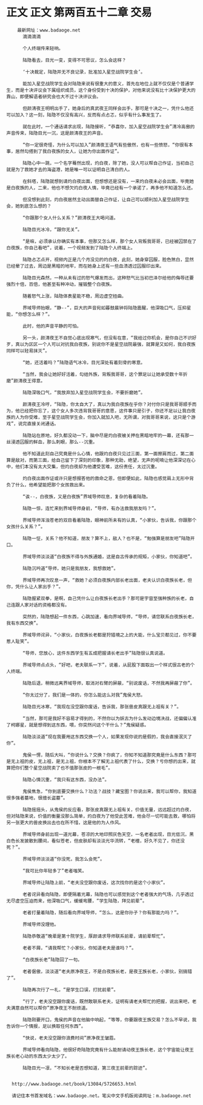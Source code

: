 # 正文 正文 第两百五十二章 交易
        最新网址：www.badaoge.net
          滴滴滴滴
      
          个人终端传来轻响。
      
          陆隐看去，目光一变，变得不可思议，怎么会这样？
      
          ‘十决裁定，陆隐并无不良记录，批准加入星空战院学生会’。
      
          能加入星空战院学生会对陆隐来说有很重大的意义，首先在地位上就不仅仅是个普通学生，而是十决评议会下属组织成员，这个身份受到十决的保护，对他来说没有比十决保护更大的靠山，即便解语者研究会也大不过十决评议会。
      
          但颜清夜王明明出手了，她身后的真武夜王同样会出手，那可是十决之一，凭什么他还可以加入？这一刻，陆隐不仅没有高兴，反而有点忐忑，似乎有什么事发生了。
      
          就在此时，一个通话请求出现，陆隐接听，“恭喜你，加入星空战院学生会”清冷高傲的声音传来，陆隐目光一沉，这是颜清夜王的声音。
      
          “你一定很奇怪，为什么可以加入”颜清夜王语气有些傲然，也有一些愤怒，“你很有本事，居然勾搭到了我白夜族的女人，让她为你出面作证”。
      
          陆隐心中一跳，一个名字蓦然出现，灼白夜，除了她，没人可以帮自己作证，当初自己就是为了救她才去的海盗港，她是唯一可以证明自己清白的人。
      
          在斜塔，陆隐就想到请灼白夜出面，但想想还是没有，一来灼白夜未必会出面，毕竟她是白夜族的人，二来，他也不想欠灼白夜人情，毕竟已经有一个承诺了，再多他不知道怎么还。
      
          但没想到此刻，灼白夜居然主动出面替自己作证，让自己可以顺利加入星空战院学生会，她到底怎么想的？
      
          “你跟那个女人什么关系？”颜清夜王大喝问道。
      
          陆隐目光冰冷，“跟你无关”。
      
          “是嘛，必须承认你确实有本事，但那又怎么样，那个女人背叛我哥哥，已经被囚禁在了白夜族，你自己看吧”，说着，一个视频发到了陆隐个人终端上。
      
          陆隐忐忑点开，视频内正是几个月没见的灼白夜，此刻，她身穿囚服，脸色煞白，显然已经晕了过去，周边是黑暗的地牢，而在她身上还有一些血渍透过囚服印出来。
      
          陆隐目光森然，一种从未有过的怒气爆发而出，这种怒气比当初巴泽尔给他的侮辱还要强烈十倍，百倍，他甚至有种冲动，摧毁整个白夜族。
      
          随着怒气上涨，陆隐体表星能不稳，周边虚空扭曲。
      
          界域导师抬眼，“静--”，巨大的声音宛如暮鼓晨钟将陆隐震醒，他深吸口气，压抑星能，“你想怎么样？”。
      
          此时，他的声音平静的可怕。
      
          另一头，颜清夜王不自觉心底出现寒气，但没有在意，“我给过你机会，是你自己不识好歹，真以为区区一个人可以对抗我白夜族，别说你不是星空战院最强，就算是又如何，我白夜族同样可以轻易抹灭”。
      
          “她，还活着吗？”陆隐语气冰冷，目光深处有着刻骨的寒意。
      
          “当然，我会让她好好活着，勾结外族，背叛我哥哥，这个罪足以让她承受数十年折磨”颜清夜王得意。
      
          陆隐深吸口气，“我放弃加入星空战院学生会，不要折磨她”。
      
          颜清夜王冷哼，“陆隐，你太自大了，真以为我白夜族在乎你？对付你只是我哥哥顺手而为，他已经把你忘了，这个女人多次违背我哥哥的意愿，这件事只是引子，你还不足以让我白夜族的人为你受难，至于星空战院学生会，你加入就加入吧，无所谓，对我哥哥来说，这只是个游戏”，说完直接关闭通话。
      
          陆隐站在原地，好久都没动一下，脑中尽是灼白夜被关押在黑暗地牢的一幕，还有那一丝浸透囚服的鲜血，那么刺眼，那么--沉重。
      
          他不知道此刻自己究竟是什么心情，他跟灼白夜只见过三面，第一面擦肩而过，第二面算是敌对，而第三面，给自己留下了深刻的印象，那种无助，绝望，无声的呢喃让他深深记在心中，他们本没有太大交集，但灼白夜却为他遭受苦难，这份责任，太过沉重。
      
          灼白夜出面作证或许只是想报答他的救命之恩，但即便如此，陆隐也感觉肩上无形中背负了什么，他希望能把那个女孩救出来。
      
          “诶--，白夜族，又是白夜族”界域导师叹息，复杂的看着陆隐。
      
          陆隐一惊，连忙来到界域导师身前，“导师，有办法救我朋友吗？”。
      
          界域导师浑浊苍老的双目看着陆隐，眼神前所未有的认真，“小家伙，告诉我，你跟那个女孩什么关系？”。
      
          陆隐一怔，关系？他不知道，朋友？算不上，敌人？也不是，“勉强算是朋友吧”陆隐开口。
      
          界域导师淡淡道“白夜族不得与外族通婚，这是自古传承的规矩，小家伙，你知道吧”。
      
          陆隐沉吟道“导师，她只是我朋友，我想救她”。
      
          界域导师再次叹息一声，“救她？必须白夜族内部长老出面，老夫认识白夜族长老，但你，凭什么让人家出手？”。
      
          陆隐握紧双拳，是啊，自己凭什么让白夜族长老出手？那可是宇宙至强种族的长老，自己连跟人家对话的资格都没有。
      
          突然的，陆隐想起一件东西，心跳加速，看向界域导师，“导师，请您联系白夜族长老，我有东西交换”。
      
          界域导师诧异，“小家伙，白夜族长老都是狩猎境之上的大能，什么宝贝都见过，你不要惹人耻笑”。
      
          “导师，您放心，这件东西学生有五成把握请长老出手”陆隐很认真说道。
      
          界域导师点点头，“好吧，老夫联系一下”，说着，从屁股下面取出一个样式很古老的个人终端。
      
          陆隐后退，稍微远离界域导师，取消对右臂的屏蔽，“别说废话，不然我再屏蔽了你”。
      
          “你太过分了，我们是一体的，你怎么能这么对我”鬼侯大怒。
      
          陆隐目光冰寒，“我现在没空跟你废话，告诉我，那张兽皮真跟无上祖有关？”。
      
          “当然，那可是我好不容易才得到的，不然你以为妖古为什么发动边境决战，还偏偏认准了柯娜星，就是想得到这东西，喂，你突然问这个干什么？”鬼侯疑惑。
      
          陆隐淡淡道“现在我要用这东西交换一个人，如果发现你说的是假的，我会直接泯灭了你”。
      
          鬼侯一愣，随后大叫，“你说什么？交换？你疯了，你知不知道那究竟是什么东西？那可是无上祖的皮，无上祖，是无上祖，你根本不了解无上祖代表了什么，交换？亏你想的出来，就算把你们整个星空战院卖了也不值那张皮的一根毛”。
      
          陆隐心情沉重，“我只有这东西，没办法”。
      
          鬼侯焦急，“你到底要交换什么？功法？战技？藏宝图？你说出来，我可以帮你，我知道很多强者墓地，很擅长盗墓”。
      
          陆隐摇摇头，从鬼侯的反应看，那张皮真跟无上祖有关，价值无量，远远超过灼白夜，但对陆隐来说，价值的衡量没那么简单，灼白夜为了他受此苦难，他会尽一切可能去救，哪怕将另一张更大的兽皮换出去也在所不惜，这是他的为人作风。
      
          界域导师身前出现一道光幕，苍凉的大地印照灰色天空，一名老者出现，目光低沉，黑白色长发披散到腰间，看似苍老，但皮肤却有淡淡光华流转，“老檀，好久不见了，你还没死？”。
      
          界域导师淡淡道“你没死，我怎么会死”。
      
          “我可比你年轻多了”老者嗤笑。
      
          界域导师让陆隐上前，“老夫没空跟你废话，这次找你的是这个小家伙”。
      
          老者诧异看向陆隐，即便隔着光幕，陆隐也可以感觉到这个老者强大的气场，几乎透过无尽虚空压迫而来，他深吸口气，缓缓弯腰，“学生陆隐，拜见前辈”。
      
          老者打量着陆隐，随后看向界域导师，“怎么，这是你孙子？你有那能力吗？”。
      
          界域导师没理他。
      
          陆隐恭敬道“晚辈是第十院学生，厚颜请求导师联系前辈，请前辈帮忙”。
      
          老者不屑，“请我帮忙？小家伙，你知道老夫是谁吗？”。
      
          “白夜族长老”陆隐回了一句。
      
          老者倨傲，淡淡道“老夫原净夜王，不是白夜族长老，是夜王族长老，小家伙，别搞错了”。
      
          陆隐再次行了一礼，“是学生口误，打扰前辈”。
      
          “行了，老夫没空跟你废话，既然敢联系老夫，证明有请老夫帮忙的把握，说出来吧，老夫满意自然可以帮你”原净夜王不耐烦道。
      
          陆隐刚要开口，鬼侯的声音在他脑中响起，“等等，你要跟夜王族交易？怎么不早说，我告诉你一个情报，足以换取任何东西”。
      
          “快说，老夫没空跟你浪费时间”原净夜王皱眉。
      
          界域导师看向陆隐，他很好奇陆隐究竟有什么能耐请动夜王族长老，这个宇宙能让夜王族长老心动的东西太少太少了。
      
          陆隐目光一凛，“不知长老是否想知道，第三夜王前辈的踪迹”。
      
      
      http://www.badaoge.net/book/13084/5726653.html
      
      请记住本书首发域名：www.badaoge.net。笔尖中文手机版阅读网址：m.badaoge.net